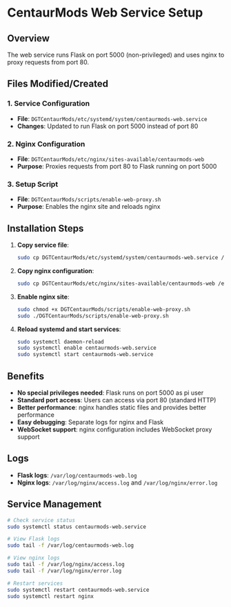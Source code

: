 # CentaurMods Web Service Setup

## Overview
The web service runs Flask on port 5000 (non-privileged) and uses nginx to proxy requests from port 80.

## Files Modified/Created

### 1. Service Configuration
- **File**: `DGTCentaurMods/etc/systemd/system/centaurmods-web.service`
- **Changes**: Updated to run Flask on port 5000 instead of port 80

### 2. Nginx Configuration
- **File**: `DGTCentaurMods/etc/nginx/sites-available/centaurmods-web`
- **Purpose**: Proxies requests from port 80 to Flask running on port 5000

### 3. Setup Script
- **File**: `DGTCentaurMods/scripts/enable-web-proxy.sh`
- **Purpose**: Enables the nginx site and reloads nginx

## Installation Steps

1. **Copy service file**:
   ```bash
   sudo cp DGTCentaurMods/etc/systemd/system/centaurmods-web.service /etc/systemd/system/
   ```

2. **Copy nginx configuration**:
   ```bash
   sudo cp DGTCentaurMods/etc/nginx/sites-available/centaurmods-web /etc/nginx/sites-available/
   ```

3. **Enable nginx site**:
   ```bash
   sudo chmod +x DGTCentaurMods/scripts/enable-web-proxy.sh
   sudo ./DGTCentaurMods/scripts/enable-web-proxy.sh
   ```

4. **Reload systemd and start services**:
   ```bash
   sudo systemctl daemon-reload
   sudo systemctl enable centaurmods-web.service
   sudo systemctl start centaurmods-web.service
   ```

## Benefits

- **No special privileges needed**: Flask runs on port 5000 as pi user
- **Standard port access**: Users can access via port 80 (standard HTTP)
- **Better performance**: nginx handles static files and provides better performance
- **Easy debugging**: Separate logs for nginx and Flask
- **WebSocket support**: nginx configuration includes WebSocket proxy support

## Logs

- **Flask logs**: `/var/log/centaurmods-web.log`
- **Nginx logs**: `/var/log/nginx/access.log` and `/var/log/nginx/error.log`

## Service Management

```bash
# Check service status
sudo systemctl status centaurmods-web.service

# View Flask logs
sudo tail -f /var/log/centaurmods-web.log

# View nginx logs
sudo tail -f /var/log/nginx/access.log
sudo tail -f /var/log/nginx/error.log

# Restart services
sudo systemctl restart centaurmods-web.service
sudo systemctl restart nginx
```
